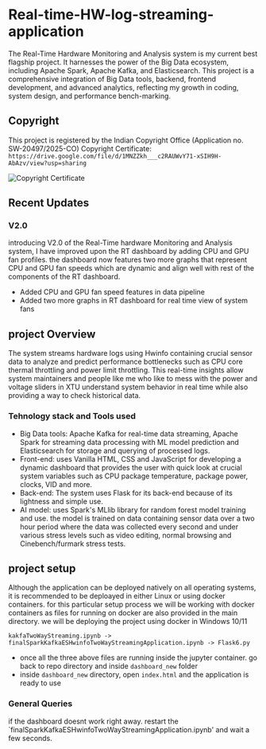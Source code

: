 # Real-time-HW-log-streaming-application
The Real-Time Hardware Monitoring and Analysis system is my current best flagship project. It harnesses the power of the Big Data ecosystem, including Apache Spark, Apache Kafka, and Elasticsearch. This project is a comprehensive integration of Big Data tools, backend, frontend development, and advanced analytics, reflecting my growth in coding, system design, and performance bench-marking.

## Copyright
This project is registered by the Indian Copyright Office (Application no. SW-20497/2025-CO)
Copyright Certificate: `https://drive.google.com/file/d/1MNZZkh___c2RAUWvY71-xSIH9H-AbAzv/view?usp=sharing`

![Copyright Certificate](https://drive.google.com/uc?export=view&id=16Q_taIQxvnmkhnI5aTCE9kkAW-5pM99X)

## Recent Updates
### V2.0
introducing V2.0 of the Real-Time hardware Monitoring and Analysis system, I have improved upon the RT dashboard by adding CPU and GPU fan profiles. the dashboard now features two more graphs that represent CPU and GPU fan speeds which are dynamic and align well with rest of the components of the RT dashboard.

- Added CPU and GPU fan speed features in data pipeline 
- Added two more graphs in RT dashboard for real time view of system fans

## project Overview
The system streams hardware logs using Hwinfo containing crucial sensor data to analyze and predict performance bottlenecks such as CPU core thermal throttling and power limit throttling. This real-time insights allow system maintainers and people like me who like to mess with the power and voltage sliders in XTU understand system behavior in real time while also providing a way to check historical data.

### Tehnology stack and Tools used
- Big Data tools: Apache Kafka for real-time data streaming, Apache Spark for streaming data processing with ML model prediction and Elasticsearch for storage and querying of processed logs.
- Front-end: uses Vanilla HTML, CSS and JavaScript for developing a dynamic dashboard that provides the user with quick look at crucial system variables such as CPU package temperature, package power, clocks, VID and more.
- Back-end: The system uses Flask for its back-end because of its lightness and simple use.
- AI model: uses Spark's MLlib library for random forest model training and use. the model is trained on data containing sensor data over a two hour period where the data was collected every second and under various stress levels such as video editing, normal browsing and Cinebench/furmark stress tests.

## project setup
Although the application can be deployed natively on all operating systems, it is recommended to be deploayed in either Linux or using docker containers.
for this particular setup process we will be working with docker containers as files for running on docker are also provided in the main directory.
we will be deploying the project using docker in Windows 10/11

` kakfaTwoWayStreaming.ipynb -> finalSparkKafkaESHwinfoTwoWayStreamingApplication.ipynb -> Flask6.py `

- once all the three above files are running inside the jupyter container. go back to repo directory and inside `dashboard_new` folder
- inside `dashboard_new` directory, open `index.html` and the application is ready to use

### General Queries
if the dashboard doesnt work right away. restart the `finalSparkKafkaESHwinfoTwoWayStreamingApplication.ipynb' and wait a few seconds.
